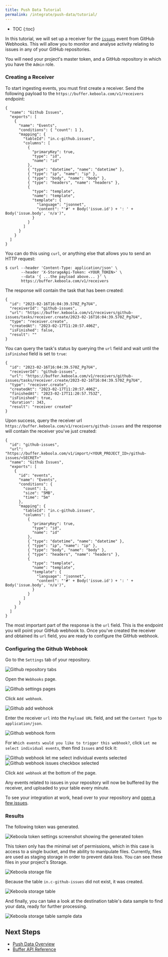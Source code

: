 ```yaml
---
title: Push Data Tutorial
permalink: /integrate/push-data/tutorial/
---
```


* TOC
{:toc}


In this tutorial, we will set up a receiver for the [`issues`](https://docs.github.com/developers/webhooks-and-events/webhooks/webhook-events-and-payloads#issues) event from GitHub Webhooks. This will allow you to monitor and analyse activity relating to issues in any of your GitHub repositories.

You will need your project's master token, and a GitHub repository in which you have the `Admin` role.

### Creating a Receiver

To start ingesting events, you must first create a receiver. Send the following payload to the `https://buffer.keboola.com/v1/receivers` endpoint:
```
{
  "name": "Github Issues",
  "exports": [
    {
      "name": "Events",
      "conditions": { "count": 1 },
      "mapping": {
        "tableId": "in.c-github.issues",
        "columns": [
          {
            "primaryKey": true,
            "type": "id",
            "name": "id"
          },
          { "type": "datetime", "name": "datetime" },
          { "type": "ip", "name": "ip" },
          { "type": "body", "name": "body" },
          { "type": "headers", "name": "headers" },
          {
            "type": "template",
            "name": "template",
            "template": {
              "language": "jsonnet",
              "content": "'#' + Body('issue.id') + ': ' + Body('issue.body', 'n/a')",
            }
          }
        ]
      }
    }
  ]
}
```

You can do this using `curl`, or anything else that allows you to send an HTTP request:
```
$ curl --header 'Content-Type: application/json' \
       --header 'X-StorageApi-Token: <YOUR_TOKEN>' \
       --data '{ ...the payload above... }' \
       https://buffer.keboola.com/v1/receivers
```

The response will contain the task that has been created:
```
{
  "id": "2023-02-16T16:04:39.570Z_Pg7U4",
  "receiverId": "github-issues",
  "url": "https://buffer.keboola.com/v1/receivers/github-issues/tasks/receiver.create/2023-02-16T16:04:39.570Z_Pg7U4",
  "type": "receiver.create",
  "createdAt": "2023-02-17T11:20:57.406Z",
  "isFinished": false,
  "result": ""
}
```

You can query the task's status by querying the `url` field and wait until the `isFinished` field is set to `true`:
```
{
  "id": "2023-02-16T16:04:39.570Z_Pg7U4",
  "receiverId": "github-issues",
  "url": "https://buffer.keboola.com/v1/receivers/github-issues/tasks/receiver.create/2023-02-16T16:04:39.570Z_Pg7U4",
  "type": "receiver.create",
  "createdAt": "2023-02-17T11:20:57.406Z",
  "finishedAt": "2023-02-17T11:20:57.753Z",
  "isFinished": true,
  "duration": 343,
  "result": "receiver created"
}
```

Upon success, query the receiver url `https://buffer.keboola.com/v1/receivers/github-issues` and the response will contain the receiver you've just created:
```
{
  "id": "github-issues",
  "url": "https://buffer.keboola.com/v1/import/<YOUR_PROJECT_ID>/github-issues/<SECRET>"
  "name": "Github Issues",
  "exports": [
    {
      "id": "events",
      "name": "Events",
      "conditions": {
        "count": 1,
        "size": "5MB",
        "time": "5m"
      },
      "mapping": {
        "tableId": "in.c-github.issues",
        "columns": [
          {
            "primaryKey": true,
            "type": "id",
            "name": "id"
          },
          { "type": "datetime", "name": "datetime" },
          { "type": "ip", "name": "ip" },
          { "type": "body", "name": "body" },
          { "type": "headers", "name": "headers" },
          {
            "type": "template",
            "name": "template",
            "template": {
              "language": "jsonnet",
              "content": "'#' + Body('issue.id') + ': ' + Body('issue.body', 'n/a')",
            }
          }
        ]
      }
    }
  ]
}
```

The most important part of the response is the `url` field. This is the endpoint you will point your GitHub webhook to. Once you've created the receiver and obtained its `url` field, you are ready to configure the GitHub webhook.

### Configuring the Github Webhook

Go to the `Settings` tab of your repository.

![Github repository tabs](./gh-tabs.png)

Open the `Webhooks` page.

![Github settings pages](./gh-settings-webhook.png)

Click `Add webhook`.

![Github add webhook](./gh-settings-webhook-add.png)

Enter the receiver `url` into the `Payload URL` field, and set the `Content Type` to `application/json`.

![Github webhook form](./gh-settings-webhook-form.png)

For `Which events would you like to trigger this webhook?`, click `Let me select individual events`, then find `Issues` and tick it:

![Github webhook let me select individual events selected](./gh-settings-webhook-individual-events.png)
![Github webhook issues checkbox selected](./gh-settings-webhook-issues.png)

Click `Add webhook` at the bottom of the page.

Any events related to issues in your repository will now be buffered by the receiver, and uploaded to your table every minute.

To see your integration at work, head over to your repository and [open a few issues](https://docs.github.com/en/issues/tracking-your-work-with-issues/creating-an-issue).

### Results

The following token was generated.

![Keboola token settings screenshot showing the generated token](./token.png)

This token only has the minimal set of permissions, which in this case is access to a single bucket, and the ability to manipulate files. Currently, files are used as staging storage in order to prevent data loss. You can see these files in your project's Storage.

![Keboola storage file](./github_webhook_export_file.png)

Because the table `in.c-github-issues` did not exist, it was created.

![Keboola storage table](./github_webhook_export_table.png)

And finally, you can take a look at the destination table's data sample to find your data, ready for further processing.

![Keboola storage table sample data](./github_webhook_export_table_data.png)


## Next Steps
- [Push Data Overview](/integrate/push-data/overview/)
- [Buffer API Reference](https://buffer.keboola.com/v1/documentation/)
